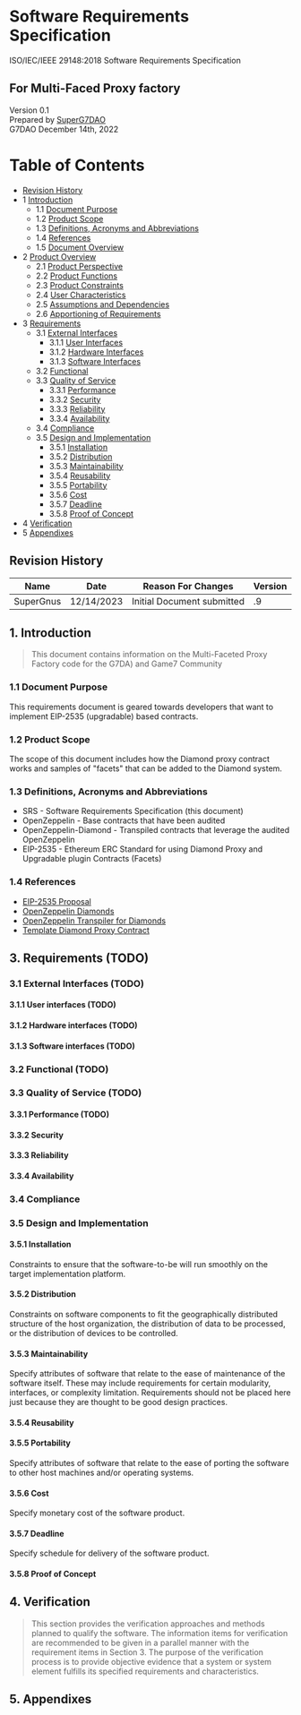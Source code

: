 # Software Requirements Specification
ISO/IEC/IEEE 29148:2018 Software Requirements Specification

## For Multi-Faced Proxy factory

Version 0.1  
Prepared by [SuperG7DAO](#)  
G7DAO
December 14th, 2022  

Table of Contents
=================
* [Revision History](#revision-history)
* 1 [Introduction](#1-introduction)
  * 1.1 [Document Purpose](#11-document-purpose)
  * 1.2 [Product Scope](#12-product-scope)
  * 1.3 [Definitions, Acronyms and Abbreviations](#13-definitions-acronyms-and-abbreviations)
  * 1.4 [References](#14-references)
  * 1.5 [Document Overview](#15-document-overview)
* 2 [Product Overview](#2-product-overview)
  * 2.1 [Product Perspective](#21-product-perspective)
  * 2.2 [Product Functions](#22-product-functions)
  * 2.3 [Product Constraints](#23-product-constraints)
  * 2.4 [User Characteristics](#24-user-characteristics)
  * 2.5 [Assumptions and Dependencies](#25-assumptions-and-dependencies)
  * 2.6 [Apportioning of Requirements](#26-apportioning-of-requirements)
* 3 [Requirements](#3-requirements)
  * 3.1 [External Interfaces](#31-external-interfaces)
    * 3.1.1 [User Interfaces](#311-user-interfaces)
    * 3.1.2 [Hardware Interfaces](#312-hardware-interfaces)
    * 3.1.3 [Software Interfaces](#313-software-interfaces)
  * 3.2 [Functional](#32-functional)
  * 3.3 [Quality of Service](#33-quality-of-service)
    * 3.3.1 [Performance](#331-performance)
    * 3.3.2 [Security](#332-security)
    * 3.3.3 [Reliability](#333-reliability)
    * 3.3.4 [Availability](#334-availability)
  * 3.4 [Compliance](#34-compliance)
  * 3.5 [Design and Implementation](#35-design-and-implementation)
    * 3.5.1 [Installation](#351-installation)
    * 3.5.2 [Distribution](#352-distribution)
    * 3.5.3 [Maintainability](#353-maintainability)
    * 3.5.4 [Reusability](#354-reusability)
    * 3.5.5 [Portability](#355-portability)
    * 3.5.6 [Cost](#356-cost)
    * 3.5.7 [Deadline](#357-deadline)
    * 3.5.8 [Proof of Concept](#358-proof-of-concept)
* 4 [Verification](#4-verification)
* 5 [Appendixes](#5-appendixes)

## Revision History
| Name | Date    | Reason For Changes  | Version   |
| -----|---------|---------------------|-----------|
| SuperGnus | 12/14/2023 | Initial Document submitted | .9 |


## 1. Introduction
> This document contains information on the Multi-Faceted Proxy Factory code for the G7DA) and Game7 Community

### 1.1 Document Purpose
This requirements document is geared towards developers that want to implement EIP-2535 (upgradable) based contracts.

### 1.2 Product Scope
The scope of this document includes how the Diamond proxy contract works and samples of "facets" that can be added to the Diamond system.

### 1.3 Definitions, Acronyms and Abbreviations
 * SRS - Software Requirements Specification (this document)
 * OpenZeppelin - Base contracts that have been audited
 * OpenZeppelin-Diamond - Transpiled contracts that leverage the audited OpenZeppelin
 * EIP-2535 - Ethereum ERC Standard for using Diamond Proxy and Upgradable plugin Contracts (Facets)

### 1.4 References
 * [EIP-2535 Proposal](https://eips.ethereum.org/EIPS/eip-2535)
 * [OpenZeppelin Diamonds](https://github.com/GeniusVentures/openzeppelin-contracts-diamond)
 * [OpenZeppelin Transpiler for Diamonds](https://github.com/GeniusVentures/openzeppelin-transpiler)
 * [Template Diamond Proxy Contract](https://github.com/mudgen/diamond-2-hardhat.git)

## 3. Requirements (TODO)
### 3.1 External Interfaces (TODO)
#### 3.1.1 User interfaces (TODO)
#### 3.1.2 Hardware interfaces (TODO)
#### 3.1.3 Software interfaces (TODO)
### 3.2 Functional (TODO)
### 3.3 Quality of Service (TODO)
#### 3.3.1 Performance (TODO)
#### 3.3.2 Security
#### 3.3.3 Reliability
#### 3.3.4 Availability
### 3.4 Compliance
### 3.5 Design and Implementation

#### 3.5.1 Installation
Constraints to ensure that the software-to-be will run smoothly on the target implementation platform.

#### 3.5.2 Distribution
Constraints on software components to fit the geographically distributed structure of the host organization, the distribution of data to be processed, or the distribution of devices to be controlled.

#### 3.5.3 Maintainability
Specify attributes of software that relate to the ease of maintenance of the software itself. These may include requirements for certain modularity, interfaces, or complexity limitation. Requirements should not be placed here just because they are thought to be good design practices.

#### 3.5.4 Reusability
<!-- TODO: come up with a description -->

#### 3.5.5 Portability
Specify attributes of software that relate to the ease of porting the software to other host machines and/or operating systems.

#### 3.5.6 Cost
Specify monetary cost of the software product.

#### 3.5.7 Deadline
Specify schedule for delivery of the software product.

#### 3.5.8 Proof of Concept
<!-- TODO: come up with a description -->

## 4. Verification
> This section provides the verification approaches and methods planned to qualify the software. The information items for verification are recommended to be given in a parallel manner with the requirement items in Section 3. The purpose of the verification process is to provide objective evidence that a system or system element fulfills its specified requirements and characteristics.

<!-- TODO: give more guidance, similar to section 3 -->
<!-- ieee 15288:2015 -->

## 5. Appendixes

